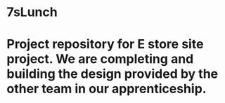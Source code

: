 # 7sLunch

# Project repository for E store site project. We are completing and building the design provided by the other team in our apprenticeship. 

